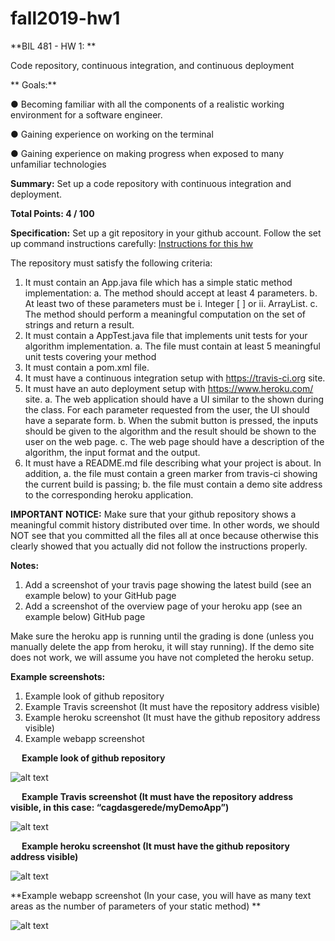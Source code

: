 # fall2019-hw1

**BIL 481 - HW 1: **

Code repository, continuous integration, and continuous deployment

** Goals:**

  ●	 Becoming familiar with all the components of a realistic working environment for a software engineer.

  ●	Gaining experience on working on the terminal

  ●	Gaining experience on making progress when exposed to many unfamiliar technologies

**Summary:**
Set up a code repository with continuous integration and deployment.

**Total Points:
4 / 100**

**Specification:**
Set up a git repository in your github account. Follow the set up command instructions carefully:
[Instructions for this hw](docs/Instructions.pdf)

The repository must satisfy the following criteria:
1.	It must contain an App.java file which has a simple static method implementation:
a.	The method should accept at least 4 parameters.
b.	At least two of these parameters must be
i.	Integer [ ] or
ii.	ArrayList<Integer>.
c.	The method should perform a meaningful computation on the set of strings and return a result.
2.	It must contain a AppTest.java file that implements unit tests for your algorithm implementation.
a.	The file must contain at least 5 meaningful unit tests covering your method
3.	It must contain a pom.xml file.
4.	It must have a continuous integration setup with https://travis-ci.org site.
5.	It must have an auto deployment setup with https://www.heroku.com/ site.
a.	The web application should have a UI similar to the shown during the class. For each parameter requested from the user, the UI should have a separate form.
b.	When the submit button is pressed, the inputs should be given to the algorithm and the result should be shown to the user on the web page.
c.	The web page should have a description of the algorithm, the input format and the output.
6.	It must have a README.md file describing what your project is about.  In addition,
a.	the file must contain a green marker from travis-ci showing the current build is passing;
b.	the file must contain a demo site address to the corresponding heroku application.

**IMPORTANT NOTICE:**
Make sure that your github repository shows a meaningful commit history distributed over time. In other words, we should NOT see that you committed all the files all at once because otherwise this clearly showed that you actually did not follow the instructions properly.

**Notes:**
1.	Add a screenshot of your travis page showing the latest build (see an example below) to your GitHub page
2.	Add a screenshot of the overview page of your heroku app (see an example below) GitHub page

Make sure the heroku app is running until the grading is done (unless you manually delete the app from heroku, it will stay running). If the demo site does not work, we will assume you have not completed the heroku setup.

**Example screenshots:**
1.	Example look of github repository
2.	Example Travis screenshot (It must have the repository address visible)
3.	Example heroku screenshot (It must have the github repository address visible)
4.	Example webapp screenshot


 
**Example look of github repository**

 ![alt text](https://github.com/TOBB-ETU-BIL481/fall2019-hw1/blob/master/example_screenshots/git.jpg)

 
**Example Travis screenshot (It must have the repository address visible, in this case: “cagdasgerede/myDemoApp”)**
 

![alt text](https://github.com/TOBB-ETU-BIL481/fall2019-hw1/blob/master/example_screenshots/travis.jpg)

 
**Example heroku screenshot (It must have the github repository address visible)**
 

![alt text](https://github.com/TOBB-ETU-BIL481/fall2019-hw1/blob/master/example_screenshots/heroku.jpg)
 


**Example webapp screenshot 
(In your case, you will have as many text areas as the number of parameters of your static method) **

![alt text](https://github.com/TOBB-ETU-BIL481/fall2019-hw1/blob/master/example_screenshots/webapp.jpg)

